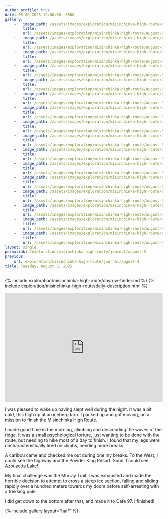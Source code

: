 ```yaml
---
author_profile: true
date: 05-08-2025 12:00:00 -0500
gallery: 
    -   image_path: /assets/images/exploration/misinchinka-high-route/august-5/small/9562.jpg
        title: 
        url: /assets/images/exploration/misinchinka-high-route/august-5/large/9562.jpg
    -   image_path: /assets/images/exploration/misinchinka-high-route/august-5/small/9563.jpg
        title: 
        url: /assets/images/exploration/misinchinka-high-route/august-5/large/9563.jpg
    -   image_path: /assets/images/exploration/misinchinka-high-route/august-5/small/9564.jpg
        title: 
        url: /assets/images/exploration/misinchinka-high-route/august-5/large/9564.jpg
    -   image_path: /assets/images/exploration/misinchinka-high-route/august-5/small/9565.jpg
        title: 
        url: /assets/images/exploration/misinchinka-high-route/august-5/large/9565.jpg
    -   image_path: /assets/images/exploration/misinchinka-high-route/august-5/small/9566.jpg
        title: 
        url: /assets/images/exploration/misinchinka-high-route/august-5/large/9566.jpg
    -   image_path: /assets/images/exploration/misinchinka-high-route/august-5/small/9567.jpg
        title: 
        url: /assets/images/exploration/misinchinka-high-route/august-5/large/9567.jpg
    -   image_path: /assets/images/exploration/misinchinka-high-route/august-5/small/9568.jpg
        title: 
        url: /assets/images/exploration/misinchinka-high-route/august-5/large/9568.jpg
    -   image_path: /assets/images/exploration/misinchinka-high-route/august-5/small/9569.jpg
        title: 
        url: /assets/images/exploration/misinchinka-high-route/august-5/large/9569.jpg
    -   image_path: /assets/images/exploration/misinchinka-high-route/august-5/small/9570.jpg
        title: 
        url: /assets/images/exploration/misinchinka-high-route/august-5/large/9570.jpg
    -   image_path: /assets/images/exploration/misinchinka-high-route/august-5/small/9571.jpg
        title: 
        url: /assets/images/exploration/misinchinka-high-route/august-5/large/9571.jpg
    -   image_path: /assets/images/exploration/misinchinka-high-route/august-5/small/9572.jpg
        title: 
        url: /assets/images/exploration/misinchinka-high-route/august-5/large/9572.jpg
    -   image_path: /assets/images/exploration/misinchinka-high-route/august-5/small/9573.jpg
        title: 
        url: /assets/images/exploration/misinchinka-high-route/august-5/large/9573.jpg
    -   image_path: /assets/images/exploration/misinchinka-high-route/august-5/small/9574.jpg
        title: 
        url: /assets/images/exploration/misinchinka-high-route/august-5/large/9574.jpg
    -   image_path: /assets/images/exploration/misinchinka-high-route/august-5/small/9575.jpg
        title: 
        url: /assets/images/exploration/misinchinka-high-route/august-5/large/9575.jpg
    -   image_path: /assets/images/exploration/misinchinka-high-route/august-5/small/9576.jpg
        title: 
        url: /assets/images/exploration/misinchinka-high-route/august-5/large/9576.jpg
    -   image_path: /assets/images/exploration/misinchinka-high-route/august-5/small/9577.jpg
        title: 
        url: /assets/images/exploration/misinchinka-high-route/august-5/large/9577.jpg
layout: single
permalink: /exploration/misinchinka-high-route/journal/august-5
previous:
    url: exploration/misinchinka-high-route/journal/august-4
title: Tuesday, August 5, 2025
---
```

{% include exploration/misinchinka-high-route/dayrow-finder.md %}
{% include exploration/misinchinka-high-route/daily-description.html %}

<iframe width="100%" height="350px" frameborder="0" allowfullscreen src="https://caltopo.com/m/A7JGC1M"></iframe>

I was pleased to wake up having slept well during the night. It was a bit cold, this high up at an iceberg tarn. I packed up and got moving, on a mission to finish the Misinchinka High Route.

I made good time in the morning, climbing and descending the waves of the ridge. It was a small psychological torture, just wanting to be done with the route, but needing to hike most of a day to finish. I found that my legs were uncharacteristically tired on climbs, needing more breaks.

A caribou came and checked me out during one my breaks. To the West, I could see the highway and the Powder King Resort. Soon, I could see Azouzetta Lake!

My final challenge was the Murray Trail. I was exhausted and made the horrible decision to attempt to cross a steep ice section, falling and sliding rapidly over a hundred meters towards my doom before self-arresting with a trekking pole.

I did get down to the bottom after that, and made it to Cafe 97. I finished!

{% include gallery layout="half" %}